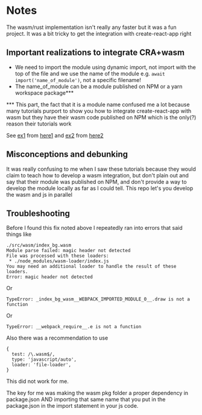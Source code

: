 # Notes

The wasm/rust implementation isn't really any faster but it was a fun project.
It was a bit tricky to get the integration with create-react-app right

## Important realizations to integrate CRA+wasm

- We need to import the module using dynamic import, not import with the top of
  the file and we use the name of the module e.g. `await import('name_of_module')`, not a specific filename!
- The name_of_module can be a module published on NPM or a yarn workspace
  package\*\*\*

\*\*\* This part, the fact that it is a module name confused me a lot because
many tutorials purport to show you how to integrate create-react-app with wasm
but they have their wasm code published on NPM which is the only(?) reason
their tutorials work

See [ex1](https://www.npmjs.com/package/@prichey/hello-wasm) from
[here1](https://prestonrichey.com/blog/react-rust-wasm/) and
[ex2](https://www.npmjs.com/package/wasm-koala-blog) from
[here2](https://koala42.com/using-webassembly-in-your-reactjs-app/)

## Misconceptions and debunking

It was really confusing to me when I saw these tutorials because they
would claim to teach how to develop a wasm integration, but don't plain out
and say that their module was published on NPM, and don't provide a way to
develop the module locally as far as I could tell. This repo let's you
develop the wasm and js in parallel

## Troubleshooting

Before I found this fix noted above I repeatedly ran into errors that said
things like

```
./src/wasm/index_bg.wasm
Module parse failed: magic header not detected
File was processed with these loaders:
 * ./node_modules/wasm-loader/index.js
You may need an additional loader to handle the result of these loaders.
Error: magic header not detected
```

Or

```
TypeError: _index_bg_wasm__WEBPACK_IMPORTED_MODULE_0__.draw is not a function
```

Or

```
TypeError: __webpack_require__.e is not a function
```

Also there was a recommendation to use

```
{
  test: /\.wasm$/,
  type: 'javascript/auto',
  loader: 'file-loader',
}
```

This did not work for me.

The key for me was making the wasm pkg folder a proper dependency in
package.json AND importing that same name that you put in the package.json in
the import statement in your js code.
